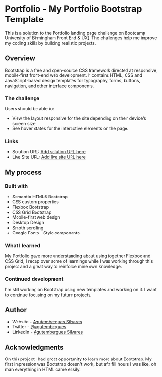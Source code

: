 # Portfolio - My Portfolio Bootstrap Template

This is a solution to the Portfolio landing page challenge on Bootcamp University of Birmingham Front End & UX]. The challenges help me improve my coding skills by building realistic projects.

## Overview

Bootstrap is a free and open-source CSS framework directed at responsive, mobile-first front-end web development. It contains HTML, CSS and JavaScript-based design templates for typography, forms, buttons, navigation, and other interface components.

### The challenge

Users should be able to:

- View the layout responsive for the site depending on their device's screen size
- See hover states for the interactive elements on the page.

### Links

- Solution URL: [Add solution URL here](https://github.com/gutemsilvares)
- Live Site URL: [Add live site URL here](https://gutemsilvares.github.io/bootstrap-portfolio/)

## My process

### Built with

- Semantic HTML5 Bootstrap
- CSS custom properties
- Flexbox Bootstrap
- CSS Grid Bootstrap
- Mobile-first web design
- Desktop Design
- Smoth scrolling
- Google Fonts - Style components

### What I learned

My Portfolio gave more understanding about using together Flexbox and CSS Grid, I recap over some of learnings while I was working through this project and a great way to reinforce mine own knowledge.

### Continued development

I'm still working on Bootstrap using new templates and working on it. I want to continue focusing on my future projects.

## Author

- Website - [Agutembergues Silvares](https://gutemsilvares.github.io/bootstrap-portfolio/)
- Twitter - [@agutembergues](https://twitter.com/agutembergues)
- LinkedIn - [Agutembergues Silvares](https://www.linkedin.com/in/gutemsilvares/)

## Acknowledgments

On this project I had great opportunity to learn more about Bootstrap. My first impression was Bootstrap doesn't work, but aftr fill hours I was like, oh man everything in HTML came easily.
